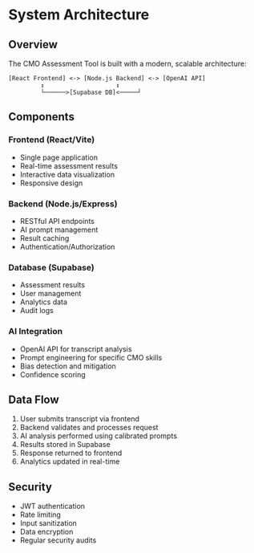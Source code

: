 # System Architecture

## Overview

The CMO Assessment Tool is built with a modern, scalable architecture:

```
[React Frontend] <-> [Node.js Backend] <-> [OpenAI API]
         ↕                    ↕
         └──────>[Supabase DB]<─────┘
```

## Components

### Frontend (React/Vite)

- Single page application
- Real-time assessment results
- Interactive data visualization
- Responsive design

### Backend (Node.js/Express)

- RESTful API endpoints
- AI prompt management
- Result caching
- Authentication/Authorization

### Database (Supabase)

- Assessment results
- User management
- Analytics data
- Audit logs

### AI Integration

- OpenAI API for transcript analysis
- Prompt engineering for specific CMO skills
- Bias detection and mitigation
- Confidence scoring

## Data Flow

1. User submits transcript via frontend
2. Backend validates and processes request
3. AI analysis performed using calibrated prompts
4. Results stored in Supabase
5. Response returned to frontend
6. Analytics updated in real-time

## Security

- JWT authentication
- Rate limiting
- Input sanitization
- Data encryption
- Regular security audits
